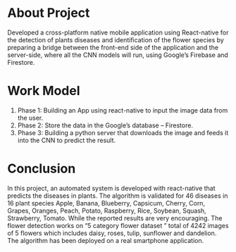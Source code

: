 # About Project

Developed a cross-platform native mobile application using React-native for the detection of plants diseases and identification of the flower species by preparing a bridge between the front-end side of the application and the server-side, where all the CNN models will run, using Google’s Firebase and Firestore.

# Work Model

1) Phase 1: Building an App using react-native to input the image data from the user.
2) Phase 2: Store the data in the Google’s database – Firestore.
3) Phase 3: Building a python server that downloads the image and feeds it into the CNN to predict the result.

# Conclusion

In this project, an automated system is developed with react-native that predicts the diseases in plants. The algorithm is validated for 46 diseases in 16 plant species Apple, Banana, Blueberry, Capsicum, Cherry, Corn, Grapes, Oranges, Peach, Potato, Raspberry, Rice, Soybean, Squash, Strawberry, Tomato. While the reported results are very encouraging. The flower detection works on “5 category flower dataset ” total of 4242 images of 5 flowers which includes daisy, roses, tulip, sunflower and dandelion. The algorithm has been deployed on a real smartphone application.


